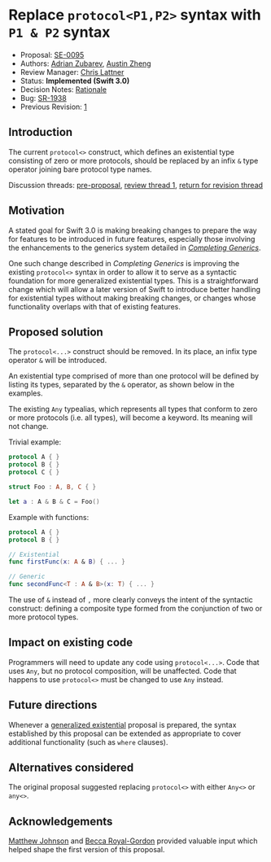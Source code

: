 # Replace `protocol<P1,P2>` syntax with `P1 & P2` syntax

* Proposal: [SE-0095](0095-any-as-existential.md)
* Authors: [Adrian Zubarev](https://github.com/DevAndArtist), [Austin Zheng](https://github.com/austinzheng)
* Review Manager: [Chris Lattner](http://github.com/lattner)
* Status: **Implemented (Swift 3.0)**
* Decision Notes: [Rationale](https://forums.swift.org/t/accepted-se-0095-replace-protocol-p1-p2-syntax-with-p1-p2-syntax/3198)
* Bug: [SR-1938](https://bugs.swift.org/browse/SR-1938)
* Previous Revision: [1](https://github.com/apple/swift-evolution/blob/a4356fee94c06181715fad83aa61e923eb73f8ec/proposals/0095-any-as-existential.md)

## Introduction

The current `protocol<>` construct, which defines an existential type consisting of zero or more protocols, should be replaced by an infix `&` type operator joining bare protocol type names.

Discussion threads: 
[pre-proposal](https://forums.swift.org/t/pitch-rename-protocol-to-any/2687), 
[review thread 1](https://forums.swift.org/t/review-se-0095-replace-protocol-p1-p2-syntax-with-any-p1-p2/3081),
[return for revision thread](https://forums.swift.org/t/returned-for-revision-se-0095-replace-protocol-p1-p2-syntax-with-any-p1-p2/2855)

## Motivation

A stated goal for Swift 3.0 is making breaking changes to prepare the way for features to be introduced in future features, especially those involving the enhancements to the generics system detailed in [*Completing Generics*](https://github.com/apple/swift/blob/master/docs/GenericsManifesto.md).

One such change described in *Completing Generics* is improving the existing `protocol<>` syntax in order to allow it to serve as a syntactic foundation for more generalized existential types. This is a straightforward change which will allow a later version of Swift to introduce better handling for existential types without making breaking changes, or changes whose functionality overlaps with that of existing features.

## Proposed solution

The `protocol<...>` construct should be removed. In its place, an infix type operator `&` will be introduced.

An existential type comprised of more than one protocol will be defined by listing its types, separated by the `&` operator, as shown below in the examples.

The existing `Any` typealias, which represents all types that conform to zero or more protocols (i.e. all types), will become a keyword. Its meaning will not change.

Trivial example:

```swift
protocol A { }
protocol B { }
protocol C { }

struct Foo : A, B, C { }

let a : A & B & C = Foo()
```

Example with functions:

```swift
protocol A { }
protocol B { }

// Existential
func firstFunc(x: A & B) { ... }

// Generic
func secondFunc<T : A & B>(x: T) { ... }
```

The use of `&` instead of `,` more clearly conveys the intent of the syntactic construct: defining a composite type formed from the conjunction of two or more protocol types.

## Impact on existing code

Programmers will need to update any code using `protocol<...>`. Code that uses `Any`, but no protocol composition, will be unaffected. Code that happens to use `protocol<>` must be changed to use `Any` instead.

## Future directions

Whenever a [generalized existential](https://github.com/apple/swift/blob/master/docs/GenericsManifesto.md#generalized-existentials) proposal is prepared, the syntax established by this proposal can be extended as appropriate to cover additional functionality (such as `where` clauses).

## Alternatives considered

The original proposal suggested replacing `protocol<>` with either `Any<>` or `any<>`.

## Acknowledgements

[Matthew Johnson](https://github.com/anandabits) and [Becca Royal-Gordon](https://github.com/beccadax) provided valuable input which helped shape the first version of this proposal.

